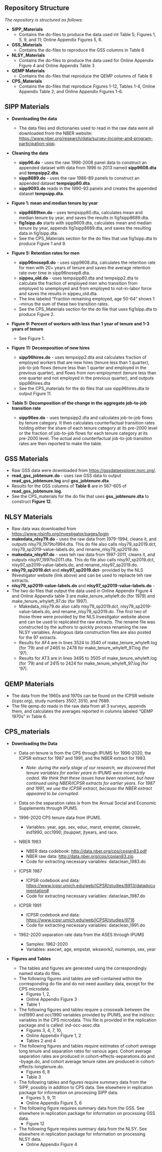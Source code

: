 ﻿## Repository Structure

*The repository is structured as follows:*


- **SIPP_Materials**
  - Contains the do-files to produce the data used int Table 5; Figures 1, 5, 9, and 11; Online Appendix Figures 5, 6. 
- **GSS_Materials**
  - Contains the do-files to reproduce the GSS columns in Table 6
- **NLSY_Materials**
  - Contains the do-files to produce the data used for Online Appendix Figure 4 and Online Appendix Table 3
- **QEMP Materials**
  - Contains the do-files that reproduce the QEMP columns of Table 6
- **CPS_Materials**
  - Contains the do-files that reproduce Figures 1-12, Tables 1-4, Online Appendix Table 2; and Online Appendix Figures 1-6.


 

## SIPP Materials

- **Downloading the data**
  - The data files and dictionaries used to read in the raw data were all downloaded from the NBER website: https://www.nber.org/research/data/survey-income-and-program-participation-sipp. 
  
- **Cleaning the data**
  - **sipp96.do** - uses the raw 1996-2008 panel data to construct an appended dataset with data from 1996 to 2013 named **sipp9608.dta** and **tempsipp2.dta**.  
  - **sipp8689.do** - uses the raw 1986-89 panels to construct an appended dataset **tempsipp80.dta**.  
  - **sipp9093.do** reads in the 1990-93 panels and creates the appended dataset **tempsipp.dta**.
  
- **Figure 1: mean and median tenure by year**
    - **sipp8689ten.do** - uses tempsipp80.dta, calculates mean and median tenure by year, and saves the results in fig1sipp8689.dta.
    - **fig1sipp.do** starts with sipp9609.dta, calculates mean and median tenure by year, appends fig1sipp8689.dta, and saves the resulting data in fig1sipp.dta.
    - See the CPS_Materials section for the do files that use fig1sipp.dta to produce Figure 1 and 9.
- **Figure 5: Retention rates for men**
    - **sipp96nosep8.do** - uses sipp9608.dta, calculates the retention rate for men with 20+ years of tenure and saves the average retention rate over time in sipp96nosep8.dta.
    - **sippeu_old.do** - uses tempsipp80.dta and tempsipp2.dta to calculate the fraction of employed men who transition from employed to unemployed and from employed to not-in-labor force and saves the results in sippeu_old.dta. 
    - The line labeled “Fraction remaining employed, age 50-64” shows 1 –minus the sum of these two transition rates.
    - See the CPS_Materials section for the do file that uses fig1sipp.dta to produce Figure 2.
- **Figure 9: Percent of workers with less than 1 year of tenure and 1-3 years of tenure**
    - See Figure 1.
- **Figure 11: Decomposition of new hires**
    - **sipp96hires.do** - uses tempsipp2.dta and calculates fraction of employed workers that are new hires (tenure less than 1 quarter), job-to-job flows (tenure less than 1 quarter and employed in the previous quarter), and flows from non-employment (tenure less than one quarter and not employed in the previous quarter), and outputs sipp96hires.dta 
    - See the CPS_materials for the do files that use sipp96hires.dta to output Figure 11.
- **Table 5: Decomposition of the change in the aggregate job-to-job transition rate**
    - **sipp96ee.do** - uses tempsipp2.dta and calculates job-to-job flows by tenure category.  It then calculates counterfactual transition rates holding either the share of each tenure category at its pre-2000 level or the fraction of job-to-job flows for each tenure category at its pre-2000 level.  The actual and counterfactual job-to-job transition rates are then reported to make the table.


## GSS Materials

- Raw GSS data were downloaded from https://gssdataexplorer.norc.org/. 
- **read_gss_jobtenure.do** - uses raw GSS data to output **read_gss_jobtenure.log** and **gss_jobtenure.dta**.
- Results for the GSS columns of **Table 6** are in 567-605 of **read_gss_jobtenure.log**.
- See the CPS_materials for the do file that uses **gss_jobtenure.dta** to construct **Figure 12**.


## NLSY Materials 

- Raw data was downloaded from https://www.nlsinfo.org/investigator/pages/login
- **makedata_nlsy79.do** - uses the raw data from 1979-1994, cleans it, and outputs nlsy79_1979to1994.dta. This do file also calls nlsy79_sp2019.dct, nlsy79_sp2019-value-labels.do, and rename_nlsy79_sp2019.do.
- **makedata_nlsy97.do** - uses teh raw data from 1997-2011, cleans it, and outputs nlsy97_1997to2011.dta. This do file also calls nlsy97_sp2019.dct, nlsy97_sp2019-value-labels.do, and rename_nlsy97_sp2019.do.
- **nlsy79_sp2019.dct** and **nlsy97_sp2019.dct**- provided by the NLS INvestigator website (link above) and can be used to repliacte teh raw extracts.
- **nlsy79_sp2019-value-labels.do** and **nlsy97_sp2019-value-labels.do** - 
- The two do files that output the data used in Online Appendix Figure 4 and Online Appendix table 3 are make_tenure_whyleft.do (for 1979) and make_tenure_whyleft_97.do (for 1997).
  - Makedata_nlsy79.do also calls nlsy79_sp2019.dct, nlsy79_sp2019-value-labels.do, and rename_nlsy79_sp2019.do. The first two of those three were provided by the NLS Investigator website above and can be used to replicated the raw extracts. The rename file was constructed by the authors to quickly process renaming the raw NLSY variables. Analogous data construction files are also posted for the 97 extracts. 
  - Results for AF4 are in lines 3524 to 3540 of make_tenure_whyleft.log (for ’79) and of 2465 to 2478 for make_tenure_whyleft_97.log (for ’97).
  - Results for AT3 are in lines 3495 to 3505 of make_tenure_whyleft.log (for ’79) and of 2415 to 2424 for make_tenure_whyleft_97.log (for ’97). 


## QEMP Materials

- The data from the 1960s and 1970s can be found on the ICPSR website (icpsr.org), study numbers 3507, 3510, and 7689.
- The file qemp.do reads in the raw data from all 3 surveys, appends them, and calculates the averages reported in columns labeled “QEMP 1970s” in Table 6.


## CPS_materials ##

- **Downloading the Data**
  - Data on tenure is from the CPS through IPUMS for 1996-2020, the ICPSR extract for 1987 and 1991, and the NBER extract for 1983.
    - *Note: during the early stage of our research, we discovered that tenure variables for earlier years in IPUMS were incorrectly coded.  We think that these issues have been resolved,  but have continued using NBER/ICPSR extracts for earlier years. For 1987 and 1991, we use the ICPSR extract, because the NBER extract appeared to be corrupted.*
  - Data on the separation rates is from the Annual Social and Economic Supplements through IPUMS.
  
  - 1996-2020 CPS tenure data from IPUMS. 
    - Variables: year, age, sex, educ, marst, empstat, classwkr, ind1990, occ1990, jtsuppwt, jtyears, and race.
  - NBER 1983 
    - NBER data codebook: http://data.nber.org/cps/cpsjan83.pdf
    - NBER raw data: http://data.nber.org/cps/cpsjan83.zip
    - Code for extracting necessary variables: dataclean_1983.do
  - ICPSR 1987 
    - ICPSR codebook and data: https://www.icpsr.umich.edu/web/ICPSR/studies/8913/datadocumentation#
    - Code for extracting necessary variables: dataclean_1987.do
  - ICPSR 1991
    - ICPSR codebook and data: https://www.icpsr.umich.edu/web/ICPSR/studies/9716
    - Code for extracting necessary variables: dataclean_1991.do
  - 1962-2020 separation rate data from the ASES through IPUMS
    - Samples: 1962-2020
    - Variables: asecwt, age, empstat, wkswork2, numemps, sex, year

- **Figures and Tables**
  - The tables and figures are generated using the correspondingly named stata do files. 
  - The following figures and tables are self-contained within the corresponding do file and do not need auxillary data, except for the CPS microdata.
    - Figures 1, 2, 
    - Online Appendix Figure 3
    - Table 1
  - The following figures and tables require a crosswalk between the ind1990 and occ1990 variables provided by IPUMS, and the ind/occ variables in the CPS microdata. This file is provided in the replication package and is called: ind-occ-asec.dta 
    - Figures 3, 4, 7, 10, 
    - Online Appendix Figure 1, 2
    - Tables 2 and 4
  - The following figures and tables require estimates of cohort average long tenure and separation rates for various ages. Cohort average separation rates are produced in cohort-effects-separations.do and -byage.do, and cohort average tenure rates are produced in cohort-effects-longtenure.do.   
    - Figures 6, 8
    - Table 3 
  - The following tables and figures require summary data from the SIPP, possibly in addition to CPS data.  See elsewhere in replication package for information on processing SIPP data.
    - Figures 5, 9, 11
    - Online Appendix Figure 5, 6
  - The following figure requires summary data from the GSS.  See elsewhere in replication package for information on processing GSS data.
     - Figure 12
   - The following figure requires summary data from the NLSY.  See elsewhere in replication package for information on processing NLSY data.
     - Online Appendix Figure 4

